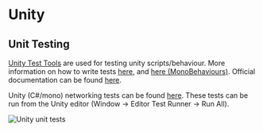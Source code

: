 # Unity
## Unit Testing
[Unity Test Tools](https://www.assetstore.unity3d.com/en/#!/content/13802) are used for testing unity scripts/behaviour. More information on how to write tests [here](https://blogs.unity3d.com/2014/07/28/unit-testing-at-the-speed-of-light-with-unity-test-tools/), and [here (MonoBehaviours)](https://blogs.unity3d.com/2014/06/03/unit-testing-part-2-unit-testing-monobehaviours/). Official documentation can be found [here](https://bitbucket.org/Unity-Technologies/unitytesttools/wiki/Home).

Unity (C#/mono) networking tests can be found [here](./Assets/scripts/Networking/Tests/Editor/). These tests can be run from the Unity editor (Window -> Editor Test Runner -> Run All).

![Unity unit tests](https://github.com/sangun/UnityRobot/wiki/images/unity-unit-tests.png)
